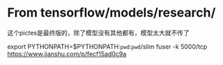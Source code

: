 # From tensorflow/models/research/
这个pictes是最终版的，除了模型没有其他都有，模型太大就不传了


export PYTHONPATH=$PYTHONPATH:`pwd`:`pwd`/slim
fuser -k 5000/tcp
https://www.jianshu.com/p/fecf15ad0c9a
